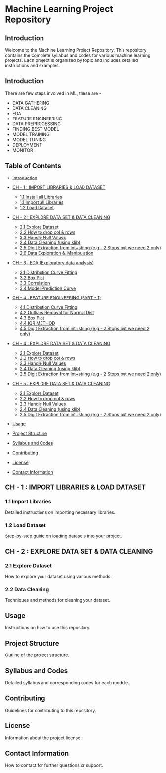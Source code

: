 # Machine Learning Project Repository

## Introduction
Welcome to the Machine Learning Project Repository. This repository contains the complete syllabus and codes for various machine learning projects. Each project is organized by topic and includes detailed instructions and examples.

## Introduction
There are few steps involved in ML, these are -
- DATA GATHERING
- DATA CLEANING
- EDA
- FEATURE ENGINEERING
- DATA PREPROCESSING
- FINDING BEST MODEL
- MODEL TRAINING
- MODEL TUNING
- DEPLOYMENT
- MONITOR

## Table of Contents
- [Introduction](#introduction)
  
- [CH - 1 : IMPORT LIBRARIES & LOAD DATASET](https://github.com/dippradhan2002/ML_CODES/tree/main/Chapter-1)
  - [1.1 Install all Libraries](https://github.com/dippradhan2002/ML_CODES/blob/main/Chapter-1/ch_1.1.py)
  - [1.1 Import all Libraries](https://github.com/dippradhan2002/ML_CODES/blob/main/Chapter-1/ch_1.2.py)
  - [1.2 Load Dataset](https://github.com/dippradhan2002/ML_CODES/blob/main/Chapter-1/ch_1.3.py)
 
- [CH - 2 : EXPLORE DATA SET & DATA CLEANING](https://github.com/dippradhan2002/ML_CODES/tree/main/Chapter-2)
  - [2.1 Explore Dataset](https://github.com/dippradhan2002/ML_CODES/blob/main/Chapter-2/ch_2.1.py)
  - [2.2 How to drop col & rows](https://github.com/dippradhan2002/ML_CODES/blob/main/Chapter-2/ch_2.2.py)
  - [2.3 Handle Null Values](https://github.com/dippradhan2002/ML_CODES/blob/main/Chapter-2/ch_2.3(null_val).py)
  - [2.4 Data Cleaning (using klib)](https://github.com/dippradhan2002/ML_CODES/blob/main/Chapter-2/ch_2.4(klib_cleaning).py)
  - [2.5 Digit Extraction from int+string (e.g - 2 Stops but we need 2 only)](https://github.com/dippradhan2002/ML_CODES/blob/main/Chapter-2/ch_2.5.py)
  - [2.6 Data Exploration &_Manipulation](https://github.com/dippradhan2002/ML_CODES/blob/main/Chapter-2/ch_2.6(data_exploration_and_manipulation).py)

- [CH - 3 : EDA (Exploratory data analysis)](https://github.com/dippradhan2002/ML_CODES/tree/main/Chapter-3)
  - [3.1 Distribution Curve Fitting](https://github.com/dippradhan2002/ML_CODES/blob/main/Chapter-3/ch_3.1.py)
  - [3.2 Box Plot](https://github.com/dippradhan2002/ML_CODES/blob/main/Chapter-2/ch_3.2.py)
  - [3.3 Correlation](https://github.com/dippradhan2002/ML_CODES/blob/main/Chapter-2/ch_3.3.py)
  - [3.4 Model Prediction Curve](https://github.com/dippradhan2002/ML_CODES/blob/main/Chapter-2/ch_3.4.py)
    
- [CH - 4 : FEATURE ENGINEERING (PART - 1)](https://github.com/dippradhan2002/ML_CODES/tree/main/Chapter-4)
  - [4.1 Distribution Curve Fitting](https://github.com/dippradhan2002/ML_CODES/blob/main/Chapter-3/ch_3.1.py)
  - [4.2 Outliars Removal for Normal Dist](https://github.com/dippradhan2002/ML_CODES/blob/main/Chapter-2/ch_2.2.py)
  - [4.3 Box Plot](https://github.com/dippradhan2002/ML_CODES/blob/main/Chapter-2/ch_2.3(null_val).py)
  - [4.4 IQR METHOD](https://github.com/dippradhan2002/ML_CODES/blob/main/Chapter-2/ch_2.4(klib_cleaning).py)
  - [4.5 Digit Extraction from int+string (e.g - 2 Stops but we need 2 only)](https://github.com/dippradhan2002/ML_CODES/blob/main/Chapter-2/ch_2.5.py)
    
- [CH - 4 : EXPLORE DATA SET & DATA CLEANING](https://github.com/dippradhan2002/ML_CODES/tree/main/Chapter-4)
  - [2.1 Explore Dataset](https://github.com/dippradhan2002/ML_CODES/blob/main/Chapter-2/ch_2.1.py)
  - [2.2 How to drop col & rows](https://github.com/dippradhan2002/ML_CODES/blob/main/Chapter-2/ch_2.2.py)
  - [2.3 Handle Null Values](https://github.com/dippradhan2002/ML_CODES/blob/main/Chapter-2/ch_2.3(null_val).py)
  - [2.4 Data Cleaning (using klib)](https://github.com/dippradhan2002/ML_CODES/blob/main/Chapter-2/ch_2.4(klib_cleaning).py)
  - [2.5 Digit Extraction from int+string (e.g - 2 Stops but we need 2 only)](https://github.com/dippradhan2002/ML_CODES/blob/main/Chapter-2/ch_2.5.py)

- [CH - 5 : EXPLORE DATA SET & DATA CLEANING](https://github.com/dippradhan2002/ML_CODES/tree/main/Chapter-5)
  - [2.1 Explore Dataset](https://github.com/dippradhan2002/ML_CODES/blob/main/Chapter-2/ch_2.1.py)
  - [2.2 How to drop col & rows](https://github.com/dippradhan2002/ML_CODES/blob/main/Chapter-2/ch_2.2.py)
  - [2.3 Handle Null Values](https://github.com/dippradhan2002/ML_CODES/blob/main/Chapter-2/ch_2.3(null_val).py)
  - [2.4 Data Cleaning (using klib)](https://github.com/dippradhan2002/ML_CODES/blob/main/Chapter-2/ch_2.4(klib_cleaning).py)
  - [2.5 Digit Extraction from int+string (e.g - 2 Stops but we need 2 only)](https://github.com/dippradhan2002/ML_CODES/blob/main/Chapter-2/ch_2.5.py)
- [Usage](#usage)
- [Project Structure](#project-structure)
- [Syllabus and Codes](#syllabus-and-codes)
- [Contributing](#contributing)
- [License](#license)
- [Contact Information](#contact-information)

## CH - 1 : IMPORT LIBRARIES & LOAD DATASET

### 1.1 Import Libraries
Detailed instructions on importing necessary libraries.

### 1.2 Load Dataset
Step-by-step guide on loading datasets into your project.

## CH - 2 : EXPLORE DATA SET & DATA CLEANING

### 2.1 Explore Dataset
How to explore your dataset using various methods.

### 2.2 Data Cleaning
Techniques and methods for cleaning your dataset.

## Usage
Instructions on how to use this repository.

## Project Structure
Outline of the project structure.

## Syllabus and Codes
Detailed syllabus and corresponding codes for each module.

## Contributing
Guidelines for contributing to this repository.

## License
Information about the project license.

## Contact Information
How to contact for further questions or support.
